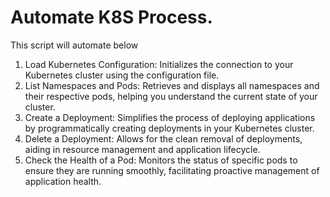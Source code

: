 # Automate K8S Process.
This script will automate below
1. Load Kubernetes Configuration: Initializes the connection to your Kubernetes cluster using the configuration file.
2. List Namespaces and Pods: Retrieves and displays all namespaces and their respective pods, helping you understand the current state of your cluster.
3. Create a Deployment: Simplifies the process of deploying applications by programmatically creating deployments in your Kubernetes cluster.
4. Delete a Deployment: Allows for the clean removal of deployments, aiding in resource management and application lifecycle.
5. Check the Health of a Pod: Monitors the status of specific pods to ensure they are running smoothly, facilitating proactive management of application health.
